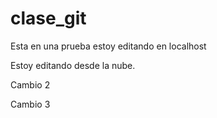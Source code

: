 # clase_git


Esta en una prueba estoy editando en localhost

Estoy editando desde la nube.

Cambio 2

Cambio 3

